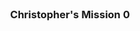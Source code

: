 <br />
<div align="center">
<a href="https://github.com/christophermissionready/mission0">
</a>
 
<h3 align="center">Christopher's Mission 0</h3>
 
<br />
</div>
 
 
 
